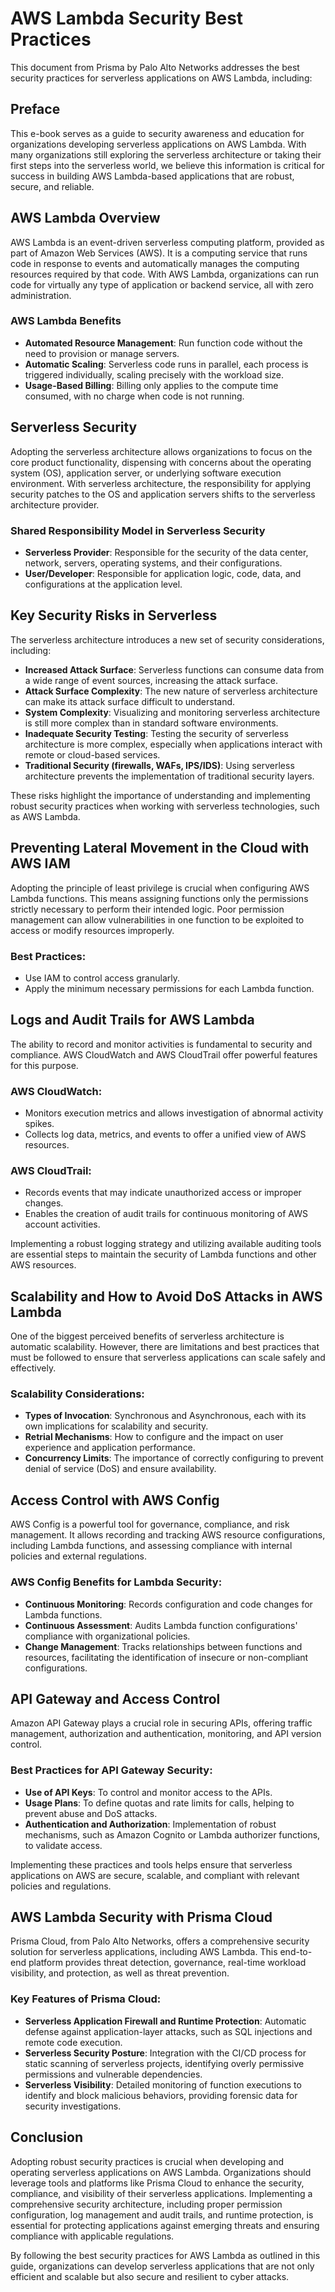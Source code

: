 # AWS Lambda Security Best Practices

This document from Prisma by Palo Alto Networks addresses the best security practices for serverless applications on AWS Lambda, including:

## Preface

This e-book serves as a guide to security awareness and education for organizations developing serverless applications on AWS Lambda. With many organizations still exploring the serverless architecture or taking their first steps into the serverless world, we believe this information is critical for success in building AWS Lambda-based applications that are robust, secure, and reliable.

## AWS Lambda Overview

AWS Lambda is an event-driven serverless computing platform, provided as part of Amazon Web Services (AWS). It is a computing service that runs code in response to events and automatically manages the computing resources required by that code. With AWS Lambda, organizations can run code for virtually any type of application or backend service, all with zero administration.

### AWS Lambda Benefits

- **Automated Resource Management**: Run function code without the need to provision or manage servers.
- **Automatic Scaling**: Serverless code runs in parallel, each process is triggered individually, scaling precisely with the workload size.
- **Usage-Based Billing**: Billing only applies to the compute time consumed, with no charge when code is not running.

## Serverless Security

Adopting the serverless architecture allows organizations to focus on the core product functionality, dispensing with concerns about the operating system (OS), application server, or underlying software execution environment. With serverless architecture, the responsibility for applying security patches to the OS and application servers shifts to the serverless architecture provider.

### Shared Responsibility Model in Serverless Security

- **Serverless Provider**: Responsible for the security of the data center, network, servers, operating systems, and their configurations.
- **User/Developer**: Responsible for application logic, code, data, and configurations at the application level.

## Key Security Risks in Serverless

The serverless architecture introduces a new set of security considerations, including:

- **Increased Attack Surface**: Serverless functions can consume data from a wide range of event sources, increasing the attack surface.
- **Attack Surface Complexity**: The new nature of serverless architecture can make its attack surface difficult to understand.
- **System Complexity**: Visualizing and monitoring serverless architecture is still more complex than in standard software environments.
- **Inadequate Security Testing**: Testing the security of serverless architecture is more complex, especially when applications interact with remote or cloud-based services.
- **Traditional Security (firewalls, WAFs, IPS/IDS)**: Using serverless architecture prevents the implementation of traditional security layers.

These risks highlight the importance of understanding and implementing robust security practices when working with serverless technologies, such as AWS Lambda.

## Preventing Lateral Movement in the Cloud with AWS IAM

Adopting the principle of least privilege is crucial when configuring AWS Lambda functions. This means assigning functions only the permissions strictly necessary to perform their intended logic. Poor permission management can allow vulnerabilities in one function to be exploited to access or modify resources improperly.

### Best Practices:
- Use IAM to control access granularly.
- Apply the minimum necessary permissions for each Lambda function.

## Logs and Audit Trails for AWS Lambda

The ability to record and monitor activities is fundamental to security and compliance. AWS CloudWatch and AWS CloudTrail offer powerful features for this purpose.

### AWS CloudWatch:
- Monitors execution metrics and allows investigation of abnormal activity spikes.
- Collects log data, metrics, and events to offer a unified view of AWS resources.

### AWS CloudTrail:
- Records events that may indicate unauthorized access or improper changes.
- Enables the creation of audit trails for continuous monitoring of AWS account activities.

Implementing a robust logging strategy and utilizing available auditing tools are essential steps to maintain the security of Lambda functions and other AWS resources.

## Scalability and How to Avoid DoS Attacks in AWS Lambda

One of the biggest perceived benefits of serverless architecture is automatic scalability. However, there are limitations and best practices that must be followed to ensure that serverless applications can scale safely and effectively.

### Scalability Considerations:
- **Types of Invocation**: Synchronous and Asynchronous, each with its own implications for scalability and security.
- **Retrial Mechanisms**: How to configure and the impact on user experience and application performance.
- **Concurrency Limits**: The importance of correctly configuring to prevent denial of service (DoS) and ensure availability.

## Access Control with AWS Config

AWS Config is a powerful tool for governance, compliance, and risk management. It allows recording and tracking AWS resource configurations, including Lambda functions, and assessing compliance with internal policies and external regulations.

### AWS Config Benefits for Lambda Security:
- **Continuous Monitoring**: Records configuration and code changes for Lambda functions.
- **Continuous Assessment**: Audits Lambda function configurations' compliance with organizational policies.
- **Change Management**: Tracks relationships between functions and resources, facilitating the identification of insecure or non-compliant configurations.

## API Gateway and Access Control

Amazon API Gateway plays a crucial role in securing APIs, offering traffic management, authorization and authentication, monitoring, and API version control.

### Best Practices for API Gateway Security:
- **Use of API Keys**: To control and monitor access to the APIs.
- **Usage Plans**: To define quotas and rate limits for calls, helping to prevent abuse and DoS attacks.
- **Authentication and Authorization**: Implementation of robust mechanisms, such as Amazon Cognito or Lambda authorizer functions, to validate access.

Implementing these practices and tools helps ensure that serverless applications on AWS are secure, scalable, and compliant with relevant policies and regulations.

## AWS Lambda Security with Prisma Cloud

Prisma Cloud, from Palo Alto Networks, offers a comprehensive security solution for serverless applications, including AWS Lambda. This end-to-end platform provides threat detection, governance, real-time workload visibility, and protection, as well as threat prevention.

### Key Features of Prisma Cloud:
- **Serverless Application Firewall and Runtime Protection**: Automatic defense against application-layer attacks, such as SQL injections and remote code execution.
- **Serverless Security Posture**: Integration with the CI/CD process for static scanning of serverless projects, identifying overly permissive permissions and vulnerable dependencies.
- **Serverless Visibility**: Detailed monitoring of function executions to identify and block malicious behaviors, providing forensic data for security investigations.

## Conclusion

Adopting robust security practices is crucial when developing and operating serverless applications on AWS Lambda. Organizations should leverage tools and platforms like Prisma Cloud to enhance the security, compliance, and visibility of their serverless applications. Implementing a comprehensive security architecture, including proper permission configuration, log management and audit trails, and runtime protection, is essential for protecting applications against emerging threats and ensuring compliance with applicable regulations.

By following the best security practices for AWS Lambda as outlined in this guide, organizations can develop serverless applications that are not only efficient and scalable but also secure and resilient to cyber attacks.
